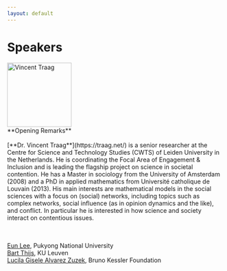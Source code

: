 ```yaml
---
layout: default
---
```


# Speakers


<div class='orgWrapper'>
  <img src="https://www.traag.net/wp/wp-content/uploads/2025/02/original.png" alt="Vincent Traag" width="150" />
<div class='bioWrapper'>
  **Opening Remarks**
<br/><br/>
[**Dr. Vincent Traag**](https://traag.net/) is a senior researcher at the Centre for Science and Technology Studies (CWTS) of Leiden University in the Netherlands. He is coordinating the Focal Area of Engagement & Inclusion and is leading the flagship project on science in societal contention. He has a Master in sociology from the University of Amsterdam (2008) and a PhD in applied mathematics from Université catholique de Louvain (2013). His main interests are mathematical models in the social sciences with a focus on (social) networks, including topics such as complex networks, social influence (as in opinion dynamics and the like), and conflict. In particular he is interested in how science and society interact on contentious issues.
</div>
</div>
<br/>
<br/>

[Eun Lee](https://scholar.google.com/citations?user=kXggWVUAAAAJ), Pukyong National University  
[Bart Thijs](https://www.kuleuven.be/wieiswie/en/person/00040232), KU Leuven  
[Lucila Gisele Alvarez Zuzek](https://scholar.google.com.ar/citations?user=CgrQ6asAAAAJ), Bruno Kessler Foundation


<!--
<div class='orgWrapper'>
  <img src="assets/images/jinhyuk_yun.jpg" alt="Jinhyuk Yun" width="150" />
<div class='bioWrapper'>
  **Title**: How COVID-19 impacted academia?
<br/><br/>
[**Dr. Jinhyuk Yun**](https://bluekura.github.io/) is an assistant professor at Soongsil University's School of AI Convergence. Before joining Soongsil University, he worked as a Senior Research Scientist at the Korea Institute of Science and Technology Information from 2016 to 2020 and as a Data Scientist at Naver Corporation in 2016. He received his Ph.D. in Physics from the Korea Advanced Institute of Science and Technology, where he holds a B.S. in Physics. He is fascinated by the structure and dynamics of human knowledge formation and identifies hidden patterns of human knowledge beneath the surface.
</div>
</div>
<br/>
<br/>

<div class='orgWrapper'>
  <img src="assets/images/gomez-zara-hs.jpg" alt="Diego Gómez-Zará" width="150" />
<div class='bioWrapper'>
  **Title**: How does team gender composition affect scientific disruption? 
<br/><br/>
[**Dr. Diego Gómez-Zará**](https://www.dgomezara.cl/) is an assistant professor in Computer Science at the University of Notre Dame. He received his Ph.D. in Technology and Social Behavior from Northwestern University. His research focuses on how social computational systems help people organize and collaborate. His work has been at the forefront of computational social science, human-computer interaction, and social network analysis.
</div>
</div>
<br/>
<br/>


<div class='orgWrapper'>
<img src="assets/images/Daniel Souza.jpg" alt="Daniel Souza" width="150" />
<div class='bioWrapper'>
  **Title**: The Emergence of the Economics of Science: Evidence from the WOEPS workshop (2007-2023)
<br/><br/>
[**Dr. Daniel Souza**](https://www.som.polimi.it/professor/de-souza-daniel-fernando/) is an Assistant Professor at the Polytechnic University of Milan. He holds a PhD in Economics from the University of Turin, where he previously worked as a postdoctoral researcher. His research lies broadly at the intersection of economics, science & technology studies, and science of science. His research agenda encompasses various themes such as university-industry collaboration, open science and the dynamics of scientific collaborations. Currently, he is exploring the role of universities within entrepreneurial ecosystems and the emergence of artificial intelligence as a possible general-purpose technology.
</div>
</div>
<br/>
<br/>

-->
